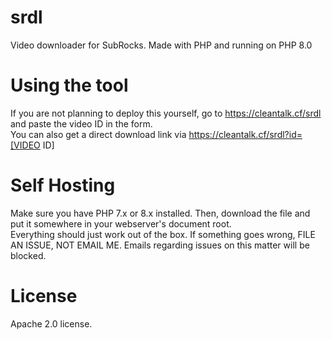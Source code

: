 # srdl
Video downloader for SubRocks. Made with PHP and running on PHP 8.0  

# Using the tool  
If you are not planning to deploy this yourself, go to https://cleantalk.cf/srdl and paste the video ID in the form.  
You can also get a direct download link via https://cleantalk.cf/srdl?id=[VIDEO ID]  

# Self Hosting  
Make sure you have PHP 7.x or 8.x installed. Then, download the file and put it somewhere in your webserver's document root.  
Everything should just work out of the box. If something goes wrong, FILE AN ISSUE, NOT EMAIL ME. Emails regarding issues on this matter will be blocked.  

# License  
Apache 2.0 license.
